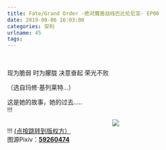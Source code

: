 ```yaml
---
title: Fate/Grand Order -绝对魔兽战线巴比伦尼亚- EP00
date: 2019-08-06 16:03:00
categories: 安利
urlname: 45
tags:
---
```

<!--markdown--><br>
现为脆弱 时为朦胧
决意奋起 荣光不败

（选自玛修·基列莱特...）

这是她的故事，她的过去.....
<br>
!!!
<div align="center"><a href="https://www.bilibili.com/bangumi/play/ss28320" target="_blank"><img src="https://pic.superbed.cn/item/5d49a453451253d178ad02f5.jpg" no-lazyload no-fancybox></img></a></div>
!!!
<a href="https://www.bilibili.com/bangumi/play/ss28320" target="_blank">(点按跳转到版权方）</a>
<br>
图源Pixiv：<a href="https://www.pixiv.net/member_illust.php?mode=medium&illust_id=59260474" target="_blank"><strong>59260474</strong></a>
<br>
